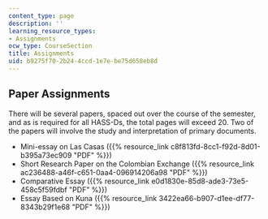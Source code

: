 ```yaml
---
content_type: page
description: ''
learning_resource_types:
- Assignments
ocw_type: CourseSection
title: Assignments
uid: b9275f70-2b24-4ccd-1e7e-be75d658eb8d
---
```


Paper Assignments
-----------------

There will be several papers, spaced out over the course of the semester, and as is required for all HASS-Ds, the total pages will exceed 20. Two of the papers will involve the study and interpretation of primary documents.

*   Mini-essay on Las Casas ({{% resource_link c8f813fd-8cc1-f92d-8d01-b395a73ec909 "PDF" %}})
*   Short Research Paper on the Colombian Exchange ({{% resource_link ac236488-a46f-c651-0aa4-096914206a98 "PDF" %}})
*   Comparative Essay ({{% resource_link e0d1830e-85d8-ade3-73e5-458c5f59fdbf "PDF" %}})
*   Essay Based on Kuna ({{% resource_link 3422ea66-b907-d1ee-df77-8343b29f1e68 "PDF" %}})